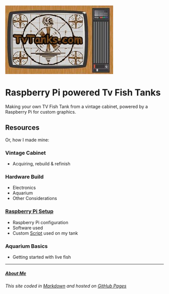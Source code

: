 ![TvTanks logo](/assets/images/tvtanktv.JPG)

# Raspberry Pi powered Tv Fish Tanks

Making your own TV Fish Tank from a vintage cabinet, powered by a Raspberry Pi for custom graphics. 

## Resources

Or, how I made mine:

### Vintage Cabinet

- Acquiring, rebuild & refinish

### Hardware Build

- Electronics
- Aquarium
- Other Considerations

### [Raspberry Pi Setup][raspberry-pi.md]

- Raspberry Pi configuration
- Software used
- Custom [Script](/scripts) used on my tank

### Aquarium Basics

- Getting started with live fish

---

##### [About Me](/about.md)

###### This site coded in [Markdown](https://raw.githubusercontent.com/martinvicknair/tvtanks.com/main/README.md) and hosted on [GitHub Pages](https://github.com/martinvicknair/tvtanks.com)

[raspberry-pi.md]: /https://github.com/martinvicknair/tvtanks.com/blob/main/raspberry-pi.md "Raspberry Pi Setup"
